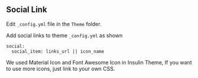 ## Social Link

Edit `_config.yml` file in the `Theme` folder.

Add social links to theme `_config.yml` as shown

```
social:
  social_item: links_url || icon_name
```

We used Material Icon and Font Awesome Icon in Insulin Theme, If you want to use more icons, just link to your own CSS.
